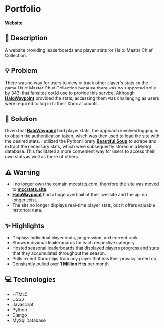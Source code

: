 # Portfolio

[**Website**](https://www.mccstats.site/)

## 📝 Description
A website providing leaderboards and player stats for Halo: Master Chief Collection.

## 💡 Problem
There was no way for users to view or track other player's stats on the game Halo: Master Chief Collection because there was no supported api's by 343i that fansites could use to provide this service. Although [**HaloWaypoint**](https://www.halowaypoint.com/) provided the stats, accessing them was challenging as users were required to log in to their Xbox accounts

## 🔨 Solution
Given that [**HaloWaypoint**](https://www.halowaypoint.com/) had player stats, the approach involved logging in to obtain the authentication token, which was then used to load the site with the desired stats. I utilized the Python library [**Beautiful Soup**](https://beautiful-soup-4.readthedocs.io/en/latest/) to scrape and extract the necessary stats, which were subsequently stored in a MySql database. This facilitated a more convenient way for users to access their own stats as well as those of others.

## ⚠️ Warning
* I no longer own the domain mccstats.com, therefore the site was moved to [**mccstats.site**](https://www.mccstats.site/).
* [**HaloWaypoint**](https://www.halowaypoint.com/) had a huge overhaul of their website and the api no longer exist.
* The site no longer displays real-time player stats, but it offers valuable historical data.

## ✨ Highlights
* Displays individual player stats, progression, and current rank.
* Shows individual leaderboards for each respective category.
* Hosted seasonal leaderboards that displayed players progress and stats that they accumulated throughout the season.
* Pulls recent Xbox clips from any player that has their privacy turned on.
* Consitantly pulled over [**1 Million Hits**](https://twitter.com/MccStats/status/1289617124814499844) per month

## 💻 Technologies
* HTML5
* CSS3
* Javascript
* Python
* Django
* MySql Database